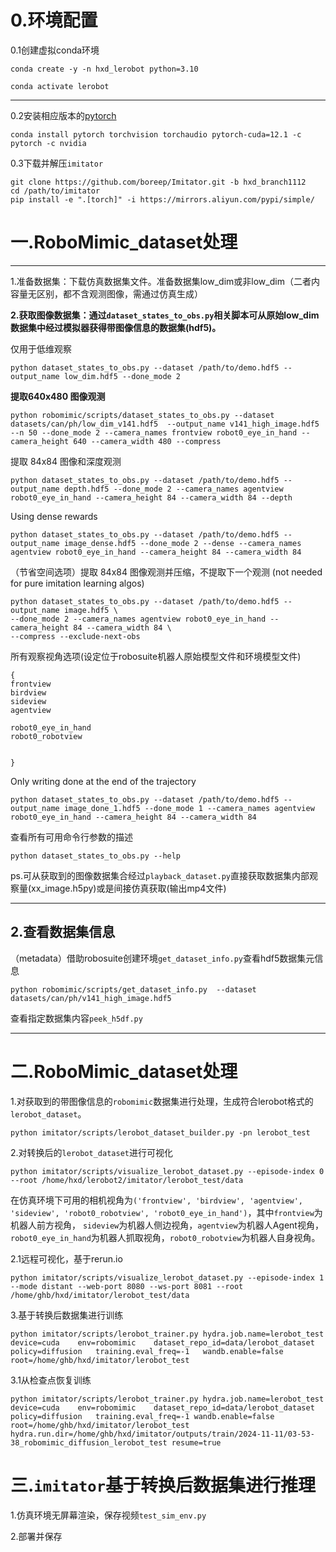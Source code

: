 # 0.环境配置

0.1创建虚拟conda环境

    conda create -y -n hxd_lerobot python=3.10

    conda activate lerobot

---

0.2安装相应版本的[pytorch](https://pytorch.org/)

    conda install pytorch torchvision torchaudio pytorch-cuda=12.1 -c pytorch -c nvidia

0.3下载并解压`imitator`  

    git clone https://github.com/boreep/Imitator.git -b hxd_branch1112
    cd /path/to/imitator
    pip install -e ".[torch]" -i https://mirrors.aliyun.com/pypi/simple/


# 一.RoboMimic_dataset处理

___

1.准备数据集：下载仿真数据集文件。准备数据集low_dim或非low_dim（二者内容量无区别，都不含观测图像，需通过仿真生成）

**2.获取图像数据集：通过`dataset_states_to_obs.py`相关脚本可从原始low_dim数据集中经过模拟器获得带图像信息的数据集(hdf5)。**

仅用于低维观察

    python dataset_states_to_obs.py --dataset /path/to/demo.hdf5 --output_name low_dim.hdf5 --done_mode 2

**提取640x480 图像观测**

    python robomimic/scripts/dataset_states_to_obs.py --dataset datasets/can/ph/low_dim_v141.hdf5  --output_name v141_high_image.hdf5 --n 50 --done_mode 2 --camera_names frontview robot0_eye_in_hand --camera_height 640 --camera_width 480 --compress 

提取 84x84 图像和深度观测

    python dataset_states_to_obs.py --dataset /path/to/demo.hdf5 --output_name depth.hdf5 --done_mode 2 --camera_names agentview robot0_eye_in_hand --camera_height 84 --camera_width 84 --depth

Using dense rewards

    python dataset_states_to_obs.py --dataset /path/to/demo.hdf5 --output_name image_dense.hdf5 --done_mode 2 --dense --camera_names agentview robot0_eye_in_hand --camera_height 84 --camera_width 84

（节省空间选项）提取 84x84 图像观测并压缩，不提取下一个观测 (not needed for pure imitation learning algos)

    python dataset_states_to_obs.py --dataset /path/to/demo.hdf5 --output_name image.hdf5 \
    --done_mode 2 --camera_names agentview robot0_eye_in_hand --camera_height 84 --camera_width 84 \
    --compress --exclude-next-obs

所有观察视角选项(设定位于robosuite机器人原始模型文件和环境模型文件)

    {
    frontview
    birdview
    sideview
    agentview
    
    robot0_eye_in_hand
    robot0_robotview
    
    
    }

Only writing done at the end of the trajectory

    python dataset_states_to_obs.py --dataset /path/to/demo.hdf5 --output_name image_done_1.hdf5 --done_mode 1 --camera_names agentview robot0_eye_in_hand --camera_height 84 --camera_width 84

查看所有可用命令行参数的描述

    python dataset_states_to_obs.py --help

ps.可从获取到的图像数据集合经过`playback_dataset.py`直接获取数据集内部观察量(xx_image.h5py)或是间接仿真获取(输出mp4文件)

---

## 2.查看数据集信息

（metadata）借助robosuite创建环境` get_dataset_info.py `查看hdf5数据集元信息

    python robomimic/scripts/get_dataset_info.py  --dataset datasets/can/ph/v141_high_image.hdf5   

查看指定数据集内容`peek_h5df.py`

---

# 二.RoboMimic_dataset处理

1.对获取到的带图像信息的`robomimic`数据集进行处理，生成符合lerobot格式的`lerobot_dataset`。

    python imitator/scripts/lerobot_dataset_builder.py -pn lerobot_test

2.对转换后的`lerobot_dataset`进行可视化

    python imitator/scripts/visualize_lerobot_dataset.py --episode-index 0 --root /home/hxd/lerobot2/imitator/lerobot_test/data

在仿真环境下可用的相机视角为`('frontview', 'birdview', 'agentview', 'sideview', 'robot0_robotview', 'robot0_eye_in_hand')`，其中`frontview`为机器人前方视角，
`sideview`为机器人侧边视角，`agentview`为机器人Agent视角，`robot0_eye_in_hand`为机器人抓取视角，`robot0_robotview`为机器人自身视角。

2.1远程可视化，基于rerun.io

    python imitator/scripts/visualize_lerobot_dataset.py --episode-index 1 --mode distant --web-port 8080 --ws-port 8081 --root /home/ghb/hxd/imitator/lerobot_test/data

3.基于转换后数据集进行训练

    python imitator/scripts/lerobot_trainer.py hydra.job.name=lerobot_test    device=cuda    env=robomimic    dataset_repo_id=data/lerobot_dataset   policy=diffusion   training.eval_freq=-1   wandb.enable=false root=/home/ghb/hxd/imitator/lerobot_test 

3.1从检查点恢复训练

    python imitator/scripts/lerobot_trainer.py hydra.job.name=lerobot_test    device=cuda    env=robomimic    dataset_repo_id=data/lerobot_dataset   policy=diffusion   training.eval_freq=-1 wandb.enable=false root=/home/ghb/hxd/imitator/lerobot_test hydra.run.dir=/home/ghb/hxd/imitator/outputs/train/2024-11-11/03-53-38_robomimic_diffusion_lerobot_test resume=true

# 三.`imitator`基于转换后数据集进行推理

1.仿真环境无屏幕渲染，保存视频`test_sim_env.py`

2.部署并保存
